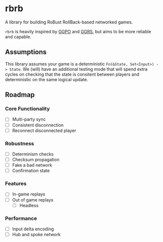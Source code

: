 # rbrb

A library for building RoBust RollBack-based networked games.

`rbrb` is heavily inspired by [GGPO](https://www.ggpo.net/) and
[GGRS](https://github.com/gschup/ggrs), but aims to be more reliable and capable.

## Assumptions

This library assumes your game is a deterministic `Fn(&State, Set<Input>) -> State`.
We (will) have an additional testing mode that will spend extra cycles on checking that the
state is consitent between players and deterministic on the same logical update.

## Roadmap

### Core Functionality

- [ ] Multi-party sync
- [ ] Consistent disconnection
- [ ] Reconnect disconnected player

### Robustness

- [ ] Determinism checks
- [ ] Checksum propagation
- [ ] Fake a bad network
- [ ] Confirmation state

### Features

- [ ] In-game replays
- [ ] Out of game replays
  - [ ] Headless

### Performance

- [ ] Input delta encoding
- [ ] Hub and spoke network

